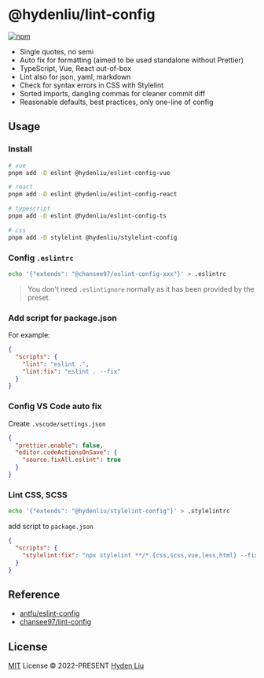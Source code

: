 # @hydenliu/lint-config

[![npm](https://img.shields.io/npm/v/@hydenliu/eslint-config?color=a1b858&label=)](https://npmjs.com/package/@hydenliu/eslint-config)

- Single quotes, no semi
- Auto fix for formatting (aimed to be used standalone without Prettier)
- TypeScript, Vue, React out-of-box
- Lint also for json, yaml, markdown
- Check for syntax errors in CSS with Stylelint
- Sorted imports, dangling commas for cleaner commit diff
- Reasonable defaults, best practices, only one-line of config

## Usage

### Install

```bash
# vue
pnpm add -D eslint @hydenliu/eslint-config-vue

# react
pnpm add -D eslint @hydenliu/eslint-config-react

# typescript
pnpm add -D eslint @hydenliu/eslint-config-ts

# css
pnpm add -D stylelint @hydenliu/stylelint-config
```

### Config `.eslintrc`

```bash
echo '{"extends": "@chansee97/eslint-config-xxx"}' > .eslintrc
```

> You don't need `.eslintignore` normally as it has been provided by the preset.

### Add script for package.json

For example:

```json
{
  "scripts": {
    "lint": "eslint .",
    "lint:fix": "eslint . --fix"
  }
}
```

### Config VS Code auto fix

Create `.vscode/settings.json`

```json
{
  "prettier.enable": false,
  "editor.codeActionsOnSave": {
    "source.fixAll.eslint": true
  }
}
```

### Lint CSS, SCSS

```bash
echo '{"extends": "@hydenliu/stylelint-config"}' > .stylelintrc
```

add script to `package.json`

```json
{
  "scripts": {
    "stylelint:fix": "npx stylelint **/*.{css,scss,vue,less,html} --fix"
  }
}
```

## Reference

- [antfu/eslint-config](https://github.com/antfu/eslint-config)
- [chansee97/lint-config](https://github.com/chansee97/lint-config)

## License

[MIT](./LICENSE) License &copy; 2022-PRESENT [Hyden Liu](https://github.com/HydenLiu)
